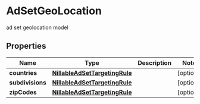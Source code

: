 

# AdSetGeoLocation

ad set geolocation model

## Properties

| Name | Type | Description | Notes |
|------------ | ------------- | ------------- | -------------|
|**countries** | [**NillableAdSetTargetingRule**](NillableAdSetTargetingRule.md) |  |  [optional] |
|**subdivisions** | [**NillableAdSetTargetingRule**](NillableAdSetTargetingRule.md) |  |  [optional] |
|**zipCodes** | [**NillableAdSetTargetingRule**](NillableAdSetTargetingRule.md) |  |  [optional] |



